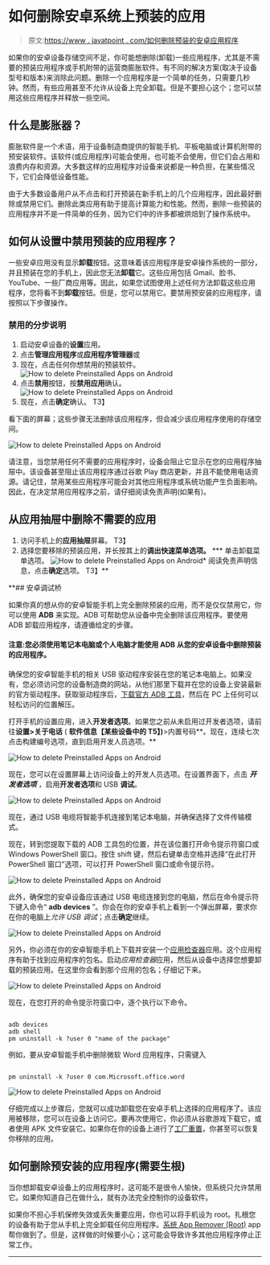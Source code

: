 # 如何删除安卓系统上预装的应用

> 原文:[https://www . javatpoint . com/如何删除预装的安卓应用程序](https://www.javatpoint.com/how-to-delete-preinstalled-apps-on-android)

如果你的安卓设备存储空间不足，你可能想删除(卸载)一些应用程序，尤其是不需要的预装应用程序或手机附带的运营商膨胀软件。有不同的解决方案(取决于设备型号和版本)来消除此问题。删除一个应用程序是一个简单的任务，只需要几秒钟。然而，有些应用甚至不允许从设备上完全卸载。但是不要担心这个；您可以禁用这些应用程序并释放一些空间。

## 什么是膨胀器？

膨胀软件是一个术语，用于设备制造商提供的智能手机、平板电脑或计算机附带的预安装软件。该软件(或应用程序)可能会使用，也可能不会使用，但它们会占用和浪费内存和资源。大多数这样的应用程序对设备来说都是一种负担，在某些情况下，它们会降低设备性能。

由于大多数设备用户从不点击和打开预装在新手机上的几个应用程序，因此最好删除或禁用它们。删除此类应用有助于提高计算能力和性能。然而，删除一些预装的应用程序并不是一件简单的任务，因为它们中的许多都被烘焙到了操作系统中。

## 如何从设置中禁用预装的应用程序？

一些安卓应用没有显示**卸载**按钮。这意味着该应用程序是安卓操作系统的一部分，并且预装在您的手机上，因此您无法**卸载**它。这些应用包括 Gmail、脸书、YouTube、一些厂商应用等。因此，如果您试图使用上述任何方法卸载这些应用程序，您将看不到**卸载**按钮。但是，您可以禁用它。要禁用预安装的应用程序，请按照以下步骤操作。

### 禁用的分步说明

1.  启动安卓设备的**设置**应用。
2.  点击**管理应用程序**或**应用程序管理器**或
3.  现在，点击任何你想禁用的预装软件。
    ![How to delete Preinstalled Apps on Android](../Images/af431e4530e2828e27c9fd72ad7d6299.png)
4.  点击**禁用**按钮，按**禁用应用**确认。
    ![How to delete Preinstalled Apps on Android](../Images/d9bd7bfd5428c4574184c2b1344d811e.png)
5.  现在，点击**确定**确认。
    T3】

看下面的屏幕；这些步骤无法删除该应用程序，但会减少该应用程序使用的存储空间。

![How to delete Preinstalled Apps on Android](../Images/2860fcaddd8038442b2b4d43eec267be.png)

请注意，当您禁用任何不需要的应用程序时，设备会阻止它显示在您的应用程序抽屉中。该设备甚至阻止该应用程序通过谷歌 Play 商店更新，并且不能使用电话资源。请记住，禁用某些应用程序可能会对其他应用程序或系统功能产生负面影响。因此，在决定禁用应用程序之前，请仔细阅读免责声明(如果有)。

## 从应用抽屉中删除不需要的应用

1.  访问手机上的**应用抽屉**屏幕。
    T3】
2.  选择您要移除的预装应用，并长按其上的**调出快速菜单选项。**
***   单击卸载菜单选项。
    ![How to delete Preinstalled Apps on Android](../Images/6503ef59e8167f4fee113d45d1da8327.png)*   阅读免责声明信息，点击**确定**选项。
    T3】**

 **## 安卓调试桥

如果你真的想从你的安卓智能手机上完全删除预装的应用，而不是仅仅禁用它，你可以使用 **ADB** 来实现。ADB 可帮助您从设备中完全删除该应用程序。要使用 ADB 卸载应用程序，请遵循给定的步骤。

#### 注意:您必须使用笔记本电脑或个人电脑才能使用 ADB 从您的安卓设备中删除预装的应用程序。

确保您的安卓智能手机的相关 USB 驱动程序安装在您的笔记本电脑上。如果没有，您必须访问您的设备制造商的网站，从他们那里下载并在您的设备上安装最新的官方驱动程序。获取驱动程序后，[下载官方 ADB 工具](https://dl.google.com/android/repository/platform-tools-latest-windows.zip)，然后在 PC 上任何可以轻松访问的位置解压。

打开手机的设置应用，进入**开发者选项**。如果您之前从未启用过开发者选项，请前往**设置>关于电话** ( **软件信息【某些设备中的 T5】)**>内置号码**。现在，连续七次点击构建编号选项，直到启用开发人员选项。**

![How to delete Preinstalled Apps on Android](../Images/b69fdff7a2b2852158ab83d025bde265.png)

现在，您可以在设置屏幕上访问设备上的开发人员选项。在设置界面下，点击 ***开发者选项*** ，启用**开发者选项**和 USB **调试**。

![How to delete Preinstalled Apps on Android](../Images/61282c5a787c91280a7f2b9f15a64065.png)

现在，通过 USB 电缆将智能手机连接到笔记本电脑，并确保选择了文件传输模式。

现在，转到您提取下载的 ADB 工具包的位置，并在该位置打开命令提示符窗口或 Windows PowerShell 窗口。按住 shift 键，然后右键单击空格并选择“在此打开 PowerShell 窗口”选项，可以打开 PowerShell 窗口或命令提示符。

![How to delete Preinstalled Apps on Android](../Images/6641ff3b63546be59ec87c055ac259d1.png)

此外，确保您的安卓设备应该通过 USB 电缆连接到您的电脑，然后在命令提示符下键入命令“ **adb devices** ”。你会在你的安卓手机上看到一个弹出屏幕，要求你在你的电脑上*允许 USB 调试*；点击**确定**继续。

![How to delete Preinstalled Apps on Android](../Images/6cd51869fd8e720a090aa29a8549b15a.png)

另外，你必须在你的安卓智能手机上下载并安装一个[应用检查器](https://play.google.com/store/apps/details?id=com.ubqsoft.sec01)应用。这个应用程序有助于找到应用程序的包名。启动*应用检查器*应用，然后从设备中选择您想要卸载的预装应用。在这里你会看到那个应用的包名；仔细记下来。

![How to delete Preinstalled Apps on Android](../Images/0b0001e82504067d024982a94b3ef2ec.png)

现在，在您打开的命令提示符窗口中，逐个执行以下命令。

```

adb devices
adb shell
pm uninstall -k ?user 0 "name of the package"

```

例如，要从安卓智能手机中删除微软 Word 应用程序，只需键入

```

pm uninstall -k ?user 0 com.Microsoft.office.word

```

![How to delete Preinstalled Apps on Android](../Images/ed881954d71236cfdad116acb3bc589c.png)

仔细完成以上步骤后，您就可以成功卸载您在安卓手机上选择的应用程序了。该应用被移除，您可以在设备上访问它。要再次使用它，你必须从谷歌游戏下载它，或者使用 APK 文件安装它。如果你在你的设备上进行了[工厂重置](https://www.javatpoint.com/how-to-reset-android-phone)，你甚至可以恢复你移除的应用。

## 如何删除预安装的应用程序(需要生根)

当你想卸载安卓设备上的应用程序时，这可能不是很令人愉快，但系统只允许禁用它。如果你知道自己在做什么，就有办法完全控制你的设备软件。

如果你不担心手机保修失效或丢失重要应用，你也可以将手机设为 root。扎根您的设备有助于您从手机上完全卸载任何应用程序。[系统 App Remover (Root)](https://play.google.com/store/apps/details?id=com.jumobile.manager.systemapp&hl=en) app 帮你做到了。但是，这样做的时候要小心；这可能会导致许多其他应用程序停止正常工作。

* * ***
